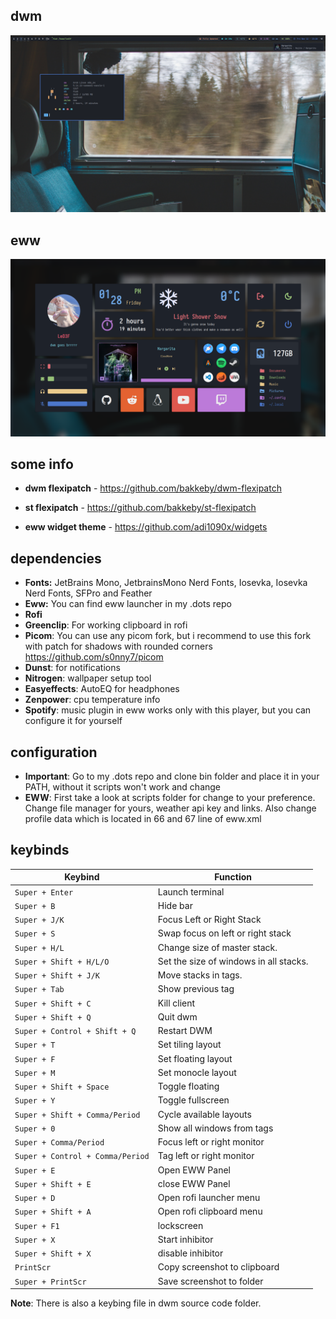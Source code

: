 ## dwm

<img src='screens/dwm.png'>

## eww

<img src='screens/eww.png'>

## some info

-  **dwm flexipatch** - https://github.com/bakkeby/dwm-flexipatch

-  **st flexipatch** - https://github.com/bakkeby/st-flexipatch

-  **eww widget theme** - https://github.com/adi1090x/widgets

## dependencies

- **Fonts:** JetBrains Mono, JetbrainsMono Nerd Fonts, Iosevka, Iosevka Nerd Fonts, SFPro and Feather
- **Eww:** You can find eww launcher in my .dots repo
- **Rofi**
- **Greenclip**: For working clipboard in rofi
- **Picom**: You can use any picom fork, but i recommend to use this fork with patch for shadows with rounded corners https://github.com/s0nny7/picom
- **Dunst**: for notifications
- **Nitrogen**: wallpaper setup tool
- **Easyeffects**: AutoEQ for headphones
- **Zenpower**: cpu temperature info
- **Spotify**: music plugin in eww works only with this player, but you can configure it for yourself

## configuration

- **Important**: Go to my .dots repo and clone bin folder and place it in your PATH, without it scripts won't work and change  
- **EWW**: First take a look at scripts folder for change to your preference. Change file manager for yours, weather api key and links. Also change profile data which is located in 66 and 67 line of eww.xml

## keybinds

|              Keybind            |                 Function                 |
| ------------------------------- | ---------------------------------------- |
| `Super + Enter`                 | Launch terminal                          |
| `Super + B`                     | Hide bar                                 |
| `Super + J/K`                   | Focus Left or Right Stack                |
| `Super + S`                     | Swap focus on left or right stack        |
| `Super + H/L`                   | Change size of master stack.             |
| `Super + Shift + H/L/O`         | Set the size of windows in all stacks.   |
| `Super + Shift + J/K`           | Move stacks in tags.                     |
| `Super + Tab`                   | Show previous tag                        |
| `Super + Shift + C`             | Kill client                              |
| `Super + Shift + Q`             | Quit dwm                                 |
| `Super + Control + Shift + Q`   | Restart DWM                              |
| `Super + T`                     | Set tiling layout                        |
| `Super + F`                     | Set floating layout                      |
| `Super + M`                     | Set monocle layout                       |
| `Super + Shift + Space`         | Toggle floating                          |
| `Super + Y`                     | Toggle fullscreen                        |
| `Super + Shift + Comma/Period`  | Cycle available layouts                  |
| `Super + 0`                     | Show all windows from tags               |
| `Super + Comma/Period`          | Focus left or right monitor              |
| `Super + Control + Comma/Period`| Tag left or right monitor                |
| `Super + E`                     | Open EWW Panel                           |
| `Super + Shift + E`             | close EWW Panel                          |
| `Super + D`                     | Open rofi launcher menu                  |
| `Super + Shift + A`             | Open rofi clipboard menu                 |
| `Super + F1`                    | lockscreen                               |
| `Super + X`                     | Start inhibitor                          |
| `Super + Shift + X`             | disable inhibitor                        |
| `PrintScr`                      | Copy screenshot to clipboard             |
| `Super + PrintScr`              | Save screenshot to folder                |

**Note**: There is also a keybing file in dwm source code folder.
